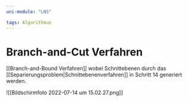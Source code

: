 ```yaml
---
uni-module: "LNS"

tags: Algorithmus
---
```


# Branch-and-Cut Verfahren

[[Branch-and-Bound Verfahren]] wobei Schnittebenen durch das [[Separierungsproblem|Schnittebenenverfahren]] in Schritt 14 generiert werden.

![[Bildschirmfoto 2022-07-14 um 15.02.27.png]]
